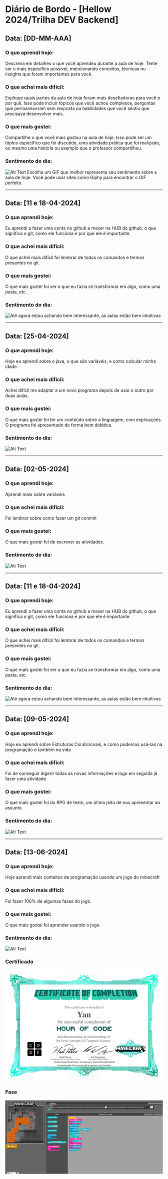 # Diário de Bordo - [Hellow 2024/Trilha DEV Backend]

## Data: [DD-MM-AAA]

### O que aprendi hoje:
Descreva em detalhes o que você aprendeu durante a aula de hoje. Tente ser o mais específico possível, mencionando conceitos, técnicas ou insights que foram importantes para você.

### O que achei mais difícil:
Explique quais partes da aula de hoje foram mais desafiadoras para você e por quê. Isso pode incluir tópicos que você achou complexos, perguntas que permaneceram sem resposta ou habilidades que você sentiu que precisava desenvolver mais.

### O que mais gostei:
Compartilhe o que você mais gostou na aula de hoje. Isso pode ser um tópico específico que foi discutido, uma atividade prática que foi realizada, ou mesmo uma história ou exemplo que o professor compartilhou.

### Sentimento do dia:
![Alt Text](URL_DO_GIF)
Escolha um GIF que melhor represente seu sentimento sobre a aula de hoje. Você pode usar sites como Giphy para encontrar o GIF perfeito.

---
## Data: [11 e 18-04-2024]

### O que aprendi hoje:
Eu aprendi a fazer uma conta no github e mexer na HUB do github, o que significa o git, como ele funciona e por que ele é importante.

### O que achei mais difícil:
O que achei mais difícil foi lembrar de todos os comandos e termos presentes no git.

### O que mais gostei:
O que mais gostei foi ver o que eu fazia se transformar em algo, como uma pasta, etc.

### Sentimento do dia:
![Até agora estou achando bem interessante, as aulas estão bem intuitivas](https://media.giphy.com/media/v1.Y2lkPTc5MGI3NjExeDI4MzdmcHYxM2UxNDk0b2Mza3BlbjFqYmQ2MW8xM3VkcTFueHBtYyZlcD12MV9pbnRlcm5hbF9naWZfYnlfaWQmY3Q9Zw/l0MYHEI0xktKCVjri/giphy.gif)

---
## Data: [25-04-2024]

### O que aprendi hoje:
Hoje eu aprendi sobre o java, o que são variáveis, e como calcular minha idade.

### O que achei mais difícil:
Achei difícil me adaptar a um novo programa depois de usar o outro por duas aulas.

### O que mais gostei:
O que mais gostei foi ter um conteúdo sobre a linguagem, com explicações. O programa foi apresentado de forma bem didática.

### Sentimento do dia:
![Alt Text](https://media.giphy.com/media/v1.Y2lkPTc5MGI3NjExNnI4Ymc0aXUydTd2cW1ub2pxOHJvZDc0NWkzd3hkcDZ6cTV4ZjhjdSZlcD12MV9pbnRlcm5hbF9naWZfYnlfaWQmY3Q9Zw/2IudUHdI075HL02Pkk/giphy.gif)

---
## Data: [02-05-2024]

### O que aprendi hoje:
Aprendi mais sobre variáveis 

### O que achei mais difícil:
Foi lembrar sobre como fazer um git commit

### O que mais gostei:
O que mais gostei foi de escrever as atividades.

### Sentimento do dia:
![Alt Text](https://media.giphy.com/media/v1.Y2lkPTc5MGI3NjExb29lZTJvMzdwcDhxbzlna2s2eG44ZDN5MmR6OXp3OW80emptcjhjbiZlcD12MV9pbnRlcm5hbF9naWZfYnlfaWQmY3Q9Zw/ThrM4jEi2lBxd7X2yz/giphy.gif)


---
## Data: [11 e 18-04-2024]

### O que aprendi hoje:
Eu aprendi a fazer uma conta no github e mexer na HUB do github, o que significa o git, como ele funciona e por que ele é importante.

### O que achei mais difícil:
O que achei mais difícil foi lembrar de todos os comandos e termos presentes no git.

### O que mais gostei:
O que mais gostei foi ver o que eu fazia se transformar em algo, como uma pasta, etc.

### Sentimento do dia:
![Até agora estou achando bem interessante, as aulas estão bem intuitivas](https://media.giphy.com/media/v1.Y2lkPTc5MGI3NjExeDI4MzdmcHYxM2UxNDk0b2Mza3BlbjFqYmQ2MW8xM3VkcTFueHBtYyZlcD12MV9pbnRlcm5hbF9naWZfYnlfaWQmY3Q9Zw/l0MYHEI0xktKCVjri/giphy.gif)

---
## Data: [09-05-2024]

### O que aprendi hoje:
Hoje eu aprendi sobre Estruturas Condicionais, e como podemos usá-las na programação e também na vida

### O que achei mais difícil:
Foi de conseguir digerir todas as novas informações e logo em seguida já fazer uma atividade

### O que mais gostei:
O que mais gostei foi do RPG de texto, um ótimo jeito de nos apresentar ao assunto.

### Sentimento do dia:
![Alt Text](https://media.giphy.com/media/v1.Y2lkPTc5MGI3NjExZXl1djg3NzNoeGRkYmsxNDMzeHd2Z2lza2p5b3J0NjFyejFjN2U5NiZlcD12MV9pbnRlcm5hbF9naWZfYnlfaWQmY3Q9Zw/wFYec89PodTG0/giphy.gif)

---
## Data: [13-06-2024]

### O que aprendi hoje:
Hoje aprendi mais conteitos de programação usando um jogo do minecraft

### O que achei mais difícil:
Foi fazer 100% de algumas fases do jogo.
### O que mais gostei:
O que mais gostei foi aprender usando o jogo.

### Sentimento do dia:
![Alt Text](https://media.giphy.com/media/PLS2FRu2YTsIw/giphy.gif?cid=790b7611wxsgz03tdx109b3mc61uk4kcnrsg6r4emzzgpxmx&ep=v1_gifs_search&rid=giphy.gif&ct=g)

### Certificado
![Alt text](certificado.jpg)

### Fase
![Alt text](Fase.PNG)